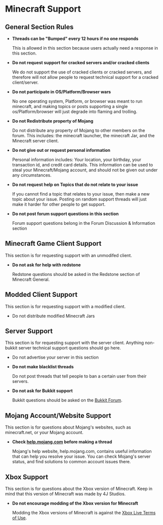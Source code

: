 # Minecraft Support

## General Section Rules

* __Threads can be "Bumped" every 12 hours if no one responds__

    This is allowed in this section because users actually need a response in this section.

* __Do not request support for cracked servers and/or cracked clients__

    We do not support the use of cracked clients or cracked servers, and therefore will not allow people to request technical support for a cracked client/server.

* __Do not participate in OS/Platform/Browser wars__

    No one operating system, Platform, or browser was meant to run minecraft, and making topics or posts supporting a single os/Platform/browser will just degrade into flaming and trolling.
    
* __Do not Redistribute property of Mojang__

    Do not distribute any property of Mojang to other members on the forum. This includes: the minecraft launcher, the minecraft Jar, and the Minecraft server client.

* __Do not give out or request personal information__

    Personal information includes: Your location, your birthday, your transaction id, and credit card details. This information can be used to steal your Minecraft/Mojang account, and should not be given out under any circumstances.

* __Do not request help on Topics that do not relate to your issue__

    If you cannot find a topic that relates to your issue, then make a new topic about your issue. Posting on random support threads will just make it harder for other people to get support.
    
* __Do not post forum support questions in this section__

    Forum support questions belong in the Forum Discussion & Information section


## Minecraft Game Client Support

This section is for requesting support with an unmodifed client.

* __Do not ask for help with redstone__

    Redstone questions should be asked in the Redstone section of Minecraft General.
    

## Modded Client Support

This section is for requesting support with a modified client.

* Do not distribute modified Minecraft Jars

## Server Support

This section is for requesting support with the server client. Anything non-bukkit server technical support questions should go here.

* Do not advertise your server in this section
* __Do not make blacklist threads__

    Do not post threads that tell people to ban a certain user from their servers. 
    
* __Do not ask for Bukkit support__

    Bukkit questions should be asked on the [Bukkit Forum](http://forums.bukkit.org/forums/bukkit-help.6/).


## Mojang Account/Website Support

This section is for questions about Mojang's websites, such as minecraft.net, or your Mojang account. 

* __Check [help.mojang.com](http://help.mojang.com) before making a thread__

    Mojang's help website, help.mojang.com, contains useful information that can help you resolve your issue. You can check Mojang's server status, and find solutions to common account issues there.

## Xbox Support

This section is for questions about the Xbox version of Minecraft. Keep in mind that this version of Minecraft was made by 4J Studios.

* __Do not encourage modding of the Xbox version for Minecraft__

    Modding the Xbox versions of Minecraft is against the [Xbox Live Terms of Use](http://www.xbox.com/en-US/legal/livetou).